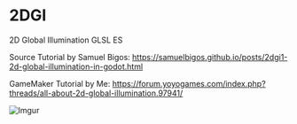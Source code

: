 # 2DGI
2D Global Illumination GLSL ES

Source Tutorial by Samuel Bigos: https://samuelbigos.github.io/posts/2dgi1-2d-global-illumination-in-godot.html

GameMaker Tutorial by Me: https://forum.yoyogames.com/index.php?threads/all-about-2d-global-illumination.97941/

![Imgur](https://i.imgur.com/WHJh7tB.gifv)
